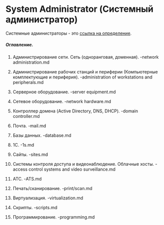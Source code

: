 # System Administrator (Системный администратор)

Системные администраторы - это [ссылка на определение](https://ru.wikipedia.org/wiki/Системный_администратор).

##### Оглавление.
1. Администрирование сети. Сеть (одноранговая, доменная). -network administration.md

2. Администрирование рабочих станций и периферии (Компьютерные комплектующие и периферия). -administration of workstations and peripherals.md

3. Серверное оборудование. -server equipment.md

4. Сетевое оборудование. -network hardware.md

5. Контроллер домена (Active Directory, DNS, DHCP). -domain controller.md

6. Почта. -mail.md

7. Базы данных. -database.md

8. 1C. -1s.md

9. Сайты. -sites.md

10. Системы контроля доступа и видеонаблюдение. Облачные хосты. -access control systems and video surveillance.md

11. АТС. -ATS.md

12. Печать/сканирование. -print/scan.md

13. Виртуализация. -virtualization.md

14. Скрипты. -scripts.md

15. Программирование. -programming.md




